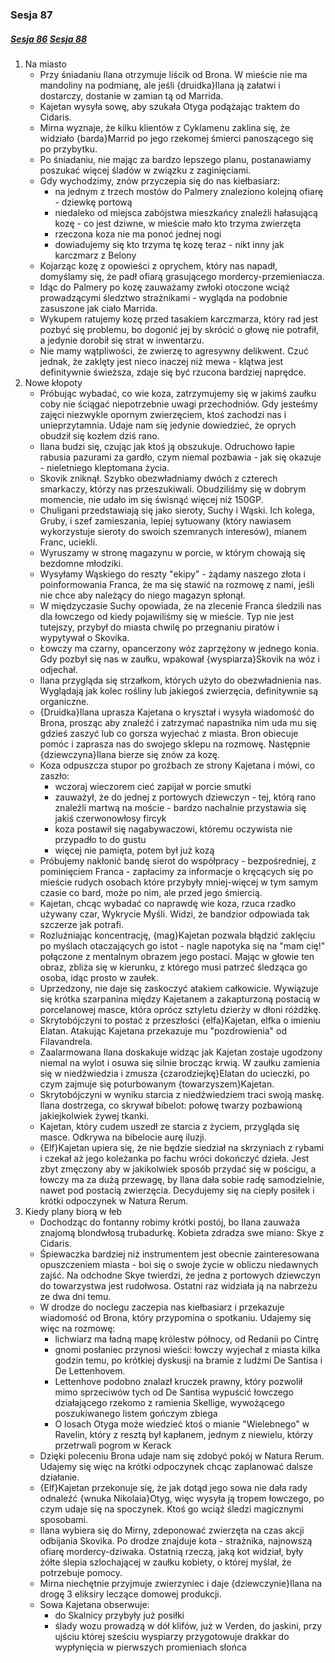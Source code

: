 ### Sesja 87
##### [Sesja 86](#sesja-086) [Sesja 88](#sesja-088)
1. Na miasto
	- Przy śniadaniu Ilana otrzymuje liścik od Brona. W mieście nie ma mandoliny na podmianę, ale jeśli {druidka}Ilana ją załatwi i dostarczy, dostanie w zamian tą od Marrida.
    - Kajetan wysyła sowę, aby szukała Otyga podążając traktem do Cidaris.
	- Mirna wyznaje, że kilku klientów z Cyklamenu zaklina się, że widziało {barda}Marrid po jego rzekomej śmierci panoszącego się po przybytku.
	- Po śniadaniu, nie mając za bardzo lepszego planu, postanawiamy poszukać więcej śladów w związku z zaginięciami.
	- Gdy wychodzimy, znów przyczepia się do nas kiełbasiarz:
	    - na jednym z trzech mostów do Palmery znaleziono kolejną ofiarę - dziewkę portową
		- niedaleko od miejsca zabójstwa mieszkańcy znaleźli hałasującą kozę - co jest dziwne, w mieście mało kto trzyma zwierzęta
		- rzeczona koza nie ma ponoć jednej nogi
		- dowiadujemy się kto trzyma tę kozę teraz - nikt inny jak karczmarz z Belony
	- Kojarząc kozę z opowieści z oprychem, który nas napadł, domyślamy się, że padł ofiarą grasującego mordercy-przemieniacza.
	- Idąc do Palmery po kozę zauważamy zwłoki otoczone wciąż prowadzącymi śledztwo strażnikami - wygląda na podobnie zasuszone jak ciało Marrida.
	- Wykupem ratujemy kozę przed tasakiem karczmarza, który rad jest pozbyć się problemu, bo dogonić jej by skrócić o głowę nie potrafił, a jedynie dorobił się strat w inwentarzu.
	- Nie mamy wątpliwości, że zwierzę to agresywny delikwent. Czuć jednak, że zaklęty jest nieco inaczej niż mewa - klątwa jest definitywnie świeższa, zdaje się być rzucona bardziej naprędce.
2. Nowe kłopoty
	- Próbując wybadać, co wie koza, zatrzymujemy się w jakimś zaułku coby nie ściągać niepotrzebnie uwagi przechodniów. Gdy jesteśmy zajęci niezwykle opornym zwierzęciem, ktoś zachodzi nas i unieprzytamnia. Udaje nam się jedynie dowiedzieć, że oprych obudził się kozłem dziś rano.
	- Ilana budzi się, czując jak ktoś ją obszukuje. Odruchowo łapie rabusia pazurami za gardło, czym niemal pozbawia - jak się okazuje - nieletniego kleptomana życia.
	- Skovik zniknął. Szybko obezwładniamy dwóch z czterech smarkaczy, którzy nas przeszukiwali. Obudziliśmy się w dobrym momencie, nie udało im się świsnąć więcej niż 150GP.
	- Chuligani przedstawiają się jako sieroty, Suchy i Wąski. Ich kolega, Gruby, i szef zamieszania, lepiej sytuowany (który nawiasem wykorzystuje sieroty do swoich szemranych interesów), mianem Franc, uciekli.
	- Wyruszamy w stronę magazynu w porcie, w którym chowają się bezdomne młodziki.
	- Wysyłamy Wąskiego do reszty "ekipy" - żądamy naszego złota i poinformowania Franca, że ma się stawić na rozmowę z nami, jeśli nie chce aby należący do niego magazyn spłonął.
	- W międzyczasie Suchy opowiada, że na zlecenie Franca śledzili nas dla łowczego od kiedy pojawiliśmy się w mieście. Typ nie jest tutejszy, przybył do miasta chwilę po przegnaniu piratów i wypytywał o Skovika.
	- Łowczy ma czarny, opancerzony wóz zaprzężony w jednego konia.  Gdy pozbył się nas w zaułku, wpakował {wyspiarza}Skovik na wóz i odjechał.
	- Ilana przygląda się strzałkom, których użyto do obezwładnienia nas. Wyglądają jak kolec rośliny lub jakiegoś zwierzęcia, definitywnie są organiczne.
	- {Druidka}Ilana uprasza Kajetana o kryształ i wysyła wiadomość do Brona, prosząc aby znaleźć i zatrzymać napastnika nim uda mu się gdzieś zaszyć lub co gorsza wyjechać z miasta. Bron obiecuje pomóc i zaprasza nas do swojego sklepu na rozmowę. Następnie {dziewczyna}Ilana bierze się znów za kozę.
	- Koza odpuszcza stupor po groźbach ze strony Kajetana i mówi, co zaszło:
		- wczoraj wieczorem cieć zapijał w porcie smutki
		- zauważył, że do jednej z portowych dziewczyn - tej, którą rano znaleźli martwą na moście - bardzo nachalnie przystawia się jakiś czerwonowłosy fircyk
		- koza postawił się nagabywaczowi, któremu oczywista nie przypadło to do gustu
		- więcej nie pamięta, potem był już kozą
	- Próbujemy nakłonić bandę sierot do współpracy - bezpośredniej, z pominięciem Franca - zapłacimy za informacje o kręcących się po mieście rudych osobach które przybyły mniej-więcej w tym samym czasie co bard, może po nim, ale przed jego śmiercią.
	- Kajetan, chcąc wybadać co naprawdę wie koza, rzuca rzadko używany czar, Wykrycie Myśli. Widzi, że bandzior odpowiada tak szczerze jak potrafi.
	- Rozluźniając koncentrację, {mag}Kajetan pozwala błądzić zaklęciu po myślach otaczających go istot - nagle napotyka się na "mam cię!" połączone z mentalnym obrazem jego postaci. Mając w głowie ten obraz, zbliża się w kierunku, z którego musi patrzeć śledząca go osoba, idąc prosto w zaułek.
	- Uprzedzony, nie daje się zaskoczyć atakiem całkowicie. Wywiązuje się krótka szarpanina między Kajetanem a zakapturzoną postacią w porcelanowej masce, która oprócz sztyletu dzierży w dłoni różdżkę.
	- Skrytobójczyni to postać z przeszłości {elfa}Kajetan, elfka o imieniu Elatan. Atakując Kajetana przekazuje mu "pozdrowienia" od Filavandrela.
	- Zaalarmowana Ilana doskakuje widząc jak Kajetan zostaje ugodzony niemal na wylot i osuwa się silnie brocząc krwią. W zaułku zamienia się w niedźwiedzia i zmusza {czarodziejkę}Elatan do ucieczki, po czym zajmuje się poturbowanym {towarzyszem}Kajetan.
	- Skrytobójczyni w wyniku starcia z niedźwiedziem traci swoją maskę. Ilana dostrzega, co skrywał bibelot: połowę twarzy pozbawioną jakiejkolwiek żywej tkanki.
	- Kajetan, który cudem uszedł ze starcia z życiem, przygląda się masce. Odkrywa na bibelocie aurę iluzji.
	- {Elf}Kajetan upiera się, że nie będzie siedział na skrzyniach z rybami i czekał aż jego koleżanka po fachu wróci dokończyć dzieła. Jest zbyt zmęczony aby w jakikolwiek sposób przydać się w pościgu, a łowczy ma za dużą przewagę, by Ilana dała sobie radę samodzielnie, nawet pod postacią zwierzęcia. Decydujemy się na ciepły posiłek i krótki odpoczynek w Natura Rerum.
3. Kiedy plany biorą w łeb
	- Dochodząc do fontanny robimy krótki postój, bo Ilana zauważa znajomą blondwłosą trubadurkę. Kobieta zdradza swe miano: Skye z Cidaris. 
	- Śpiewaczka bardziej niż instrumentem jest obecnie zainteresowana opuszczeniem miasta - boi się o swoje życie w obliczu niedawnych zajść. Na odchodne Skye twierdzi, że jedna z portowych dziewczyn do towarzystwa jest rudołwosa. Ostatni raz widziała ją na nabrzeżu ze dwa dni temu.
	- W drodze do noclegu zaczepia nas kiełbasiarz i przekazuje wiadomość od Brona, który przypomina o spotkaniu. Udajemy się więc na rozmowę:
	    - lichwiarz ma ładną mapę królestw północy, od Redanii po Cintrę
		- gnomi posłaniec przynosi wieści: łowczy wyjechał z miasta kilka godzin temu, po krótkiej dyskusji na bramie z ludźmi De Santisa i De Lettenhovem.
		- Lettenhove podobno znalazł kruczek prawny, który pozwolił mimo sprzeciwów tych od De Santisa wypuścić łowczego działającego rzekomo z ramienia Skellige, wywożącego poszukiwanego listem gończym zbiega
		- O losach Otyga może wiedzieć ktoś o mianie "Wielebnego" w Ravelin, który z resztą był kapłanem, jednym z niewielu, którzy przetrwali pogrom w Kerack
	- Dzięki poleceniu Brona udaje nam się zdobyć pokój w Natura Rerum. Udajemy się więc na krótki odpoczynek chcąc zaplanować dalsze działanie.
	- {Elf}Kajetan przekonuje się, że jak dotąd jego sowa nie dała rady odnaleźć {wnuka Nikolaia}Otyg, więc wysyła ją tropem łowczego, po czym udaje się na spoczynek. Ktoś go wciąż śledzi magicznymi sposobami.
	- Ilana wybiera się do Mirny, zdeponować zwierzęta na czas akcji odbijania Skovika. Po drodze znajduje kota - strażnika, najnowszą ofiarę mordercy-dziwaka. Ostatnią rzeczą, jaką kot widział, były żółte ślepia szlochającej w zaułku kobiety, o której myślał, że potrzebuje pomocy.
	- Mirna niechętnie przyjmuje zwierzyniec i daje {dziewczynie}Ilana na drogę 3 eliksiry leczące domowej produkcji.
	- Sowa Kajetana obserwuje:
	    - do Skalnicy przybyły już posiłki
		- ślady wozu prowadzą w dół klifów, już w Verden, do jaskini, przy ujściu której sześciu wyspiarzy przygotowuje drakkar do wypłynięcia w pierwszych promieniach słońca